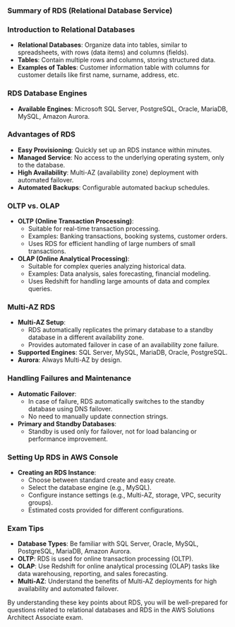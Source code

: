 ### Summary of RDS (Relational Database Service)

### Introduction to Relational Databases

- **Relational Databases**: Organize data into tables, similar to spreadsheets, with rows (data items) and columns (fields).
- **Tables**: Contain multiple rows and columns, storing structured data.
- **Examples of Tables**: Customer information table with columns for customer details like first name, surname, address, etc.

### RDS Database Engines

- **Available Engines**: Microsoft SQL Server, PostgreSQL, Oracle, MariaDB, MySQL, Amazon Aurora.

### Advantages of RDS

- **Easy Provisioning**: Quickly set up an RDS instance within minutes.
- **Managed Service**: No access to the underlying operating system, only to the database.
- **High Availability**: Multi-AZ (availability zone) deployment with automated failover.
- **Automated Backups**: Configurable automated backup schedules.

### OLTP vs. OLAP

- **OLTP (Online Transaction Processing)**:
    - Suitable for real-time transaction processing.
    - Examples: Banking transactions, booking systems, customer orders.
    - Uses RDS for efficient handling of large numbers of small transactions.
- **OLAP (Online Analytical Processing)**:
    - Suitable for complex queries analyzing historical data.
    - Examples: Data analysis, sales forecasting, financial modeling.
    - Uses Redshift for handling large amounts of data and complex queries.

### Multi-AZ RDS

- **Multi-AZ Setup**:
    - RDS automatically replicates the primary database to a standby database in a different availability zone.
    - Provides automated failover in case of an availability zone failure.
- **Supported Engines**: SQL Server, MySQL, MariaDB, Oracle, PostgreSQL.
- **Aurora**: Always Multi-AZ by design.

### Handling Failures and Maintenance

- **Automatic Failover**:
    - In case of failure, RDS automatically switches to the standby database using DNS failover.
    - No need to manually update connection strings.
- **Primary and Standby Databases**:
    - Standby is used only for failover, not for load balancing or performance improvement.

### Setting Up RDS in AWS Console

- **Creating an RDS Instance**:
    - Choose between standard create and easy create.
    - Select the database engine (e.g., MySQL).
    - Configure instance settings (e.g., Multi-AZ, storage, VPC, security groups).
    - Estimated costs provided for different configurations.

### Exam Tips

- **Database Types**: Be familiar with SQL Server, Oracle, MySQL, PostgreSQL, MariaDB, Amazon Aurora.
- **OLTP**: RDS is used for online transaction processing (OLTP).
- **OLAP**: Use Redshift for online analytical processing (OLAP) tasks like data warehousing, reporting, and sales forecasting.
- **Multi-AZ**: Understand the benefits of Multi-AZ deployments for high availability and automated failover.

By understanding these key points about RDS, you will be well-prepared for questions related to relational databases and RDS in the AWS Solutions Architect Associate exam.
